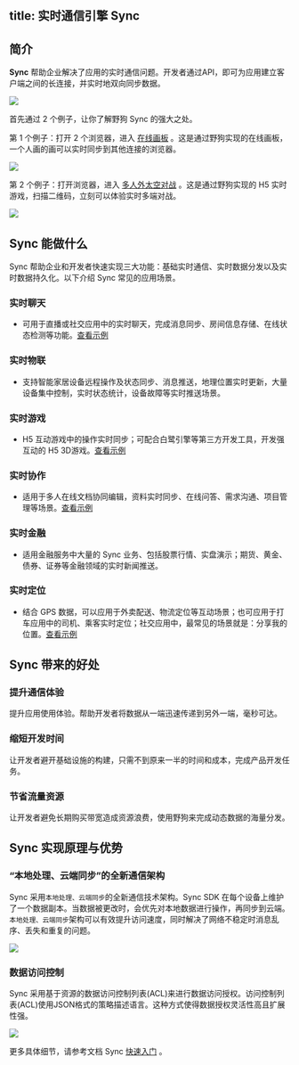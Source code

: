 title: 实时通信引擎 Sync
---
<h2 id='简介' class="article-heading top-heading">简介</h2>

**Sync** 帮助企业解决了应用的实时通信问题。开发者通过API，即可为应用建立客户端之间的长连接，并实时地双向同步数据。

![](/images/syncdevices.jpg)

首先通过 2 个例子，让你了解野狗 Sync 的强大之处。

第 1 个例子：打开 2 个浏览器，进入 [在线画板](http://drawing.wilddogapp.com/) 。这是通过野狗实现的在线画板，一个人画的画可以实时同步到其他连接的浏览器。

![](/images/sketchboard.png)

第 2 个例子：打开浏览器，进入 [多人外太空对战](https://www.wilddog.com/examples/game#) 。这是通过野狗实现的 H5 实时游戏，扫描二维码，立刻可以体验实时多端对战。

![](/images/starwar.jpg)



## Sync 能做什么 
Sync 帮助企业和开发者快速实现三大功能：基础实时通信、实时数据分发以及实时数据持久化。以下介绍 Sync 常见的应用场景。

### 实时聊天
- 可用于直播或社交应用中的实时聊天，完成消息同步、房间信息存储、在线状态检测等功能。[查看示例](http://wildchat.wilddogapp.com/)

### 实时物联
- 支持智能家居设备远程操作及状态同步、消息推送，地理位置实时更新，大量设备集中控制，实时状态统计，设备故障等实时推送场景。

### 实时游戏
- H5 互动游戏中的操作实时同步；可配合白鹭引擎等第三方开发工具，开发强互动的 H5 3D游戏。[查看示例](http://starwars.wilddogapp.com/)

### 实时协作
- 适用于多人在线文档协同编辑，资料实时同步、在线问答、需求沟通、项目管理等场景。[查看示例](http://wildpad.wilddogapp.com/#1)

### 实时金融

- 适用金融服务中大量的 Sync 业务、包括股票行情、实盘演示；期货、黄金、债券、证券等金融领域的实时新闻推送。


### 实时定位

- 结合 GPS 数据，可以应用于外卖配送、物流定位等互动场景；也可应用于打车应用中的司机、乘客实时定位；社交应用中，最常见的场景就是：分享我的位置。[查看示例](http://geomap.wilddogapp.com/)



## Sync 带来的好处

### 提升通信体验
提升应用使用体验。帮助开发者将数据从一端迅速传递到另外一端，毫秒可达。

### 缩短开发时间
让开发者避开基础设施的构建，只需不到原来一半的时间和成本，完成产品开发任务。

### 节省流量资源
让开发者避免长期购买带宽造成资源浪费，使用野狗来完成动态数据的海量分发。


## Sync 实现原理与优势

### “本地处理、云端同步”的全新通信架构

Sync 采用`本地处理、云端同步`的全新通信技术架构。Sync SDK 在每个设备上维护了一个数据副本。当数据被更改时，会优先对本地数据进行操作，再同步到云端。`本地处理、云端同步`架构可以有效提升访问速度，同时解决了网络不稳定时消息乱序、丢失和重复的问题。

![](/images/local.jpg)


### 数据访问控制
Sync 采用基于资源的数据访问控制列表(ACL)来进行数据访问授权。访问控制列表(ACL)使用JSON格式的策略描述语言。这种方式使得数据授权灵活性高且扩展性强。

![](/images/protect.jpg)

更多具体细节，请参考文档 Sync [快速入门](/quickstart/sync/web.html) 。



 

  




